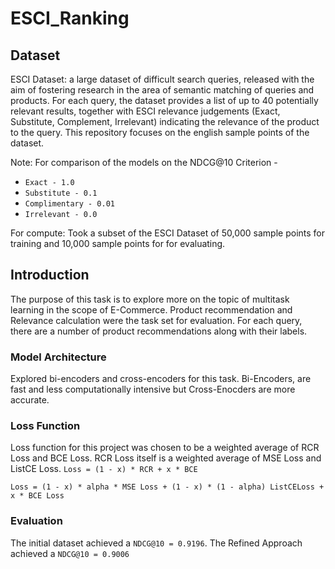 # ESCI_Ranking

## Dataset
ESCI Dataset: a large dataset of difficult search queries, released with the aim of fostering research in the area of semantic matching of queries and products. For each query, the dataset provides a list of up to 40 potentially relevant results, together with ESCI relevance judgements (Exact, Substitute, Complement, Irrelevant) indicating the relevance of the product to the query. This repository focuses on the english sample points of the dataset.

Note: For comparison of the models on the NDCG@10 Criterion - 
- ```Exact - 1.0```
- ```Substitute - 0.1```
- ```Complimentary - 0.01```
- ```Irrelevant - 0.0```

For compute: Took a subset of the ESCI Dataset of 50,000 sample points for training and 10,000 sample points for for evaluating. 

## Introduction
The purpose of this task is to explore more on the topic of multitask learning in the scope of E-Commerce. Product recommendation and Relevance calculation were the task set for evaluation. 
For each query, there are a number of product recommendations along with their labels. 

### Model Architecture
Explored bi-encoders and cross-encoders for this task. Bi-Encoders, are fast and less computationally intensive but Cross-Enocders are more accurate. 

### Loss Function
Loss function for this project was chosen to be a weighted average of RCR Loss and BCE Loss. RCR Loss itself is a weighted average of MSE Loss and ListCE Loss.
```Loss = (1 - x) * RCR + x * BCE```

```Loss = (1 - x) * alpha * MSE Loss + (1 - x) * (1 - alpha) ListCELoss + x * BCE Loss```

### Evaluation
The initial dataset achieved a ```NDCG@10 = 0.9196```.
The Refined Approach achieved a ```NDCG@10 = 0.9006```
